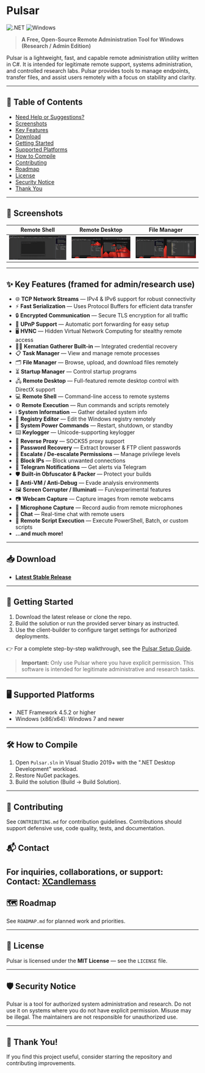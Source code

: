 # Pulsar

![.NET](https://img.shields.io/badge/.NET-4.7.2%2B-blue)
![Windows](https://img.shields.io/badge/OS-Windows-blue)

> **A Free, Open-Source Remote Administration Tool for Windows (Research / Admin Edition)**

Pulsar is a lightweight, fast, and capable remote administration utility written in C#. It is intended for legitimate remote support, systems administration, and controlled research labs. Pulsar provides tools to manage endpoints, transfer files, and assist users remotely with a focus on stability and clarity.

---

## 📖 Table of Contents
- [Need Help or Suggestions?](#-need-help-or-want-to-offer-suggestions)
- [Screenshots](#-screenshots)
- [Key Features](#-key-features)
- [Download](#-download)
- [Getting Started](#-getting-started)
- [Supported Platforms](#-supported-platforms)
- [How to Compile](#-how-to-compile)
- [Contributing](#-contributing)
- [Roadmap](#-roadmap)
- [License](#-license)
- [Security Notice](#-security-notice)
- [Thank You](#-thank-you)

---

## 📸 Screenshots

| **Remote Shell**                  | **Remote Desktop**                | **File Manager**                  |
|-----------------------------------|-----------------------------------|-----------------------------------|
| ![Remote Shell](Images/remote_shell.png) | ![Remote Desktop](Images/remote_desktop.png) | ![File Manager](Images/file_manager.png) |

---

## ✨ Key Features (framed for admin/research use)

- 🌐 **TCP Network Streams** — IPv4 & IPv6 support for robust connectivity
- ⚡ **Fast Serialization** — Uses Protocol Buffers for efficient data transfer
- 🔒 **Encrypted Communication** — Secure TLS encryption for all traffic
- 📡 **UPnP Support** — Automatic port forwarding for easy setup
- 🖥️ **HVNC** — Hidden Virtual Network Computing for stealthy remote access
- 🕵️‍♂️ **Kematian Gatherer Built-in** — Integrated credential recovery
- 📋 **Task Manager** — View and manage remote processes
- 🗂️ **File Manager** — Browse, upload, and download files remotely
- ⏳ **Startup Manager** — Control startup programs
- 🖧 **Remote Desktop** — Full-featured remote desktop control with DirectX support
- 💻 **Remote Shell** — Command-line access to remote systems
- ⚙️ **Remote Execution** — Run commands and scripts remotely
- ℹ️ **System Information** — Gather detailed system info
- 🔧 **Registry Editor** — Edit the Windows registry remotely
- 🔋 **System Power Commands** — Restart, shutdown, or standby
- ⌨️ **Keylogger** — Unicode-supporting keylogger
- 🌉 **Reverse Proxy** — SOCKS5 proxy support
- 🔑 **Password Recovery** — Extract browser & FTP client passwords
- 🔐 **Escalate / De-escalate Permissions** — Manage privilege levels
- 🚫 **Block IPs** — Block unwanted connections
- 📩 **Telegram Notifications** — Get alerts via Telegram
- 🛡️ **Built-in Obfuscator & Packer** — Protect your builds
- 🛑 **Anti-VM / Anti-Debug** — Evade analysis environments
- 🖼️ **Screen Corrupter / Illuminati** — Fun/experimental features
- 📷 **Webcam Capture** — Capture images from remote webcams
- 🎤 **Microphone Capture** — Record audio from remote microphones
- 💬 **Chat** — Real-time chat with remote users
- 📝 **Remote Script Execution** — Execute PowerShell, Batch, or custom scripts
- **…and much more!**
---

## 📥 Download

- **[Latest Stable Release](https://github.com/XCandlemassX/Pulsar/releases)**

---

## 🚀 Getting Started

1. Download the latest release or clone the repo.  
2. Build the solution or run the provided server binary as instructed.  
3. Use the client-builder to configure target settings for authorized deployments.  

👉 For a complete step-by-step walkthrough, see the [Pulsar Setup Guide](https://github.com/XCandlemassX/Pulsar-setup-guide).  

> **Important:** Only use Pulsar where you have explicit permission. This software is intended for legitimate administrative and research tasks.

---

## 🖥️ Supported Platforms

- .NET Framework 4.5.2 or higher
- Windows (x86/x64): Windows 7 and newer

---

## 🛠️ How to Compile

1. Open `Pulsar.sln` in Visual Studio 2019+ with the ".NET Desktop Development" workload.
2. Restore NuGet packages.
3. Build the solution (Build -> Build Solution).

---

## 🤝 Contributing

See `CONTRIBUTING.md` for contribution guidelines. Contributions should support defensive use, code quality, tests, and documentation.

## 📬 Contact
For inquiries, collaborations, or support:
**Contact:** [XCandlemass](https://t.me/XCandlemass)
---

## 🗺️ Roadmap

See `ROADMAP.md` for planned work and priorities.

---

## 📜 License

Pulsar is licensed under the **MIT License** — see the `LICENSE` file.

---

## 🛡️ Security Notice

Pulsar is a tool for authorized system administration and research. Do not use it on systems where you do not have explicit permission. Misuse may be illegal. The maintainers are not responsible for unauthorized use.

---

## 🙏 Thank You!

If you find this project useful, consider starring the repository and contributing improvements.


